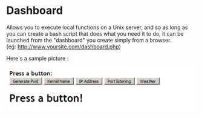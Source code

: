 # Dashboard
Allows you to execute local functions on a Unix server, and so as long as you can create a bash script that does what you need it to do, it can be launched from the "dashboard" you create simply from a browser.<br />
(eg: http://www.yoursite.com/dashboard.php)

Here's a sample picture :

![Sample dashboard](https://github.com/nastavnjc/dashboard/blob/master/dashboard.png)
